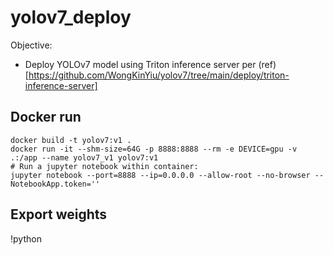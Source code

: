 # yolov7_deploy

Objective:
- Deploy YOLOv7 model using Triton inference server per (ref)[https://github.com/WongKinYiu/yolov7/tree/main/deploy/triton-inference-server]

## Docker run
```
docker build -t yolov7:v1 .
docker run -it --shm-size=64G -p 8888:8888 --rm -e DEVICE=gpu -v .:/app --name yolov7_v1 yolov7:v1
# Run a jupyter notebook within container:
jupyter notebook --port=8888 --ip=0.0.0.0 --allow-root --no-browser --NotebookApp.token=''
```

## Export weights
!python 
